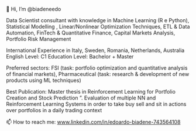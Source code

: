 👋 Hi, I’m @biadeneedo

Data Scientist consultant with knowledge in Machine Learning (R e Python), Statistical Modelling , Linear/Nonlinear Optimization Techniques, ETL & Data Automation, FinTech & Quantitative Finance, Capital Markets Analysis, Portfolio Risk Management

International Experience in Italy, Sweden, Romania, Netherlands, Australia
English Level: C1
Education Level: Bachelor + Master

Preferred sectors: FSI (task: portfolio optimization and quantitative analysis of financial markets), Pharmaceutical (task: research & development of new products using ML techniques)

Best Publication: Master thesis in Reinforcement Learning for Portfolio Creation and Stock Prediction ”. Evaluation of multiple NN and Reinforcement Learning Systems in order to take buy sell and sit in actions over portfolios in a daily trading context


📫 How to reach me: www.linkedin.com/in/edoardo-biadene-743564108
